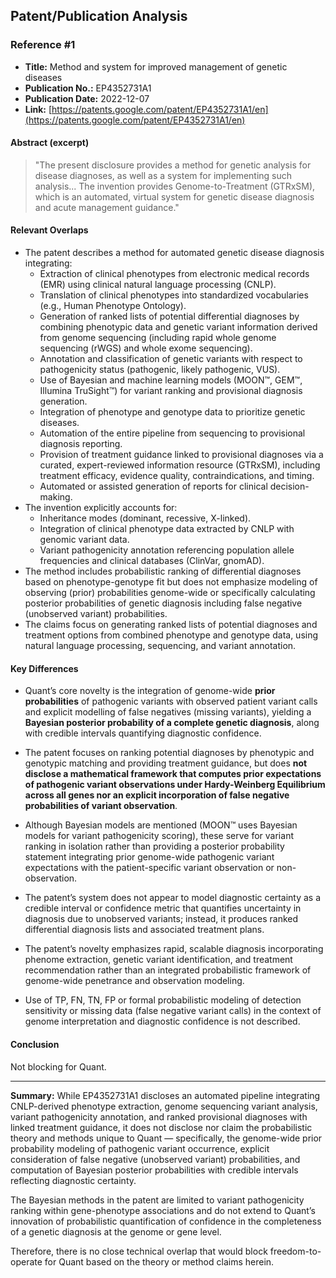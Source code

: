 ## Patent/Publication Analysis

### Reference #1

- **Title:** Method and system for improved management of genetic diseases  
- **Publication No.:** EP4352731A1  
- **Publication Date:** 2022-12-07  
- **Link:** [https://patents.google.com/patent/EP4352731A1/en](https://patents.google.com/patent/EP4352731A1/en)

#### Abstract (excerpt)

> "The present disclosure provides a method for genetic analysis for disease diagnoses, as well as a system for implementing such analysis... The invention provides Genome-to-Treatment (GTRxSM), which is an automated, virtual system for genetic disease diagnosis and acute management guidance."

#### Relevant Overlaps

- The patent describes a method for automated genetic disease diagnosis integrating:
  - Extraction of clinical phenotypes from electronic medical records (EMR) using clinical natural language processing (CNLP).
  - Translation of clinical phenotypes into standardized vocabularies (e.g., Human Phenotype Ontology).
  - Generation of ranked lists of potential differential diagnoses by combining phenotypic data and genetic variant information derived from genome sequencing (including rapid whole genome sequencing (rWGS) and whole exome sequencing).
  - Annotation and classification of genetic variants with respect to pathogenicity status (pathogenic, likely pathogenic, VUS).
  - Use of Bayesian and machine learning models (MOON™, GEM™, Illumina TruSight™) for variant ranking and provisional diagnosis generation.
  - Integration of phenotype and genotype data to prioritize genetic diseases.
  - Automation of the entire pipeline from sequencing to provisional diagnosis reporting.
  - Provision of treatment guidance linked to provisional diagnoses via a curated, expert-reviewed information resource (GTRxSM), including treatment efficacy, evidence quality, contraindications, and timing.
  - Automated or assisted generation of reports for clinical decision-making.
- The invention explicitly accounts for:
  - Inheritance modes (dominant, recessive, X-linked).
  - Integration of clinical phenotype data extracted by CNLP with genomic variant data.
  - Variant pathogenicity annotation referencing population allele frequencies and clinical databases (ClinVar, gnomAD).
- The method includes probabilistic ranking of differential diagnoses based on phenotype-genotype fit but does not emphasize modeling of observing (prior) probabilities genome-wide or specifically calculating posterior probabilities of genetic diagnosis including false negative (unobserved variant) probabilities.
- The claims focus on generating ranked lists of potential diagnoses and treatment options from combined phenotype and genotype data, using natural language processing, sequencing, and variant annotation.

#### Key Differences

- Quant’s core novelty is the integration of genome-wide **prior probabilities** of pathogenic variants with observed patient variant calls and explicit modelling of false negatives (missing variants), yielding a **Bayesian posterior probability of a complete genetic diagnosis**, along with credible intervals quantifying diagnostic confidence.

- The patent focuses on ranking potential diagnoses by phenotypic and genotypic matching and providing treatment guidance, but does **not disclose a mathematical framework that computes prior expectations of pathogenic variant observations under Hardy-Weinberg Equilibrium across all genes nor an explicit incorporation of false negative probabilities of variant observation**.

- Although Bayesian models are mentioned (MOON™ uses Bayesian models for variant pathogenicity scoring), these serve for variant ranking in isolation rather than providing a posterior probability statement integrating prior genome-wide pathogenic variant expectations with the patient-specific variant observation or non-observation.

- The patent’s system does not appear to model diagnostic certainty as a credible interval or confidence metric that quantifies uncertainty in diagnosis due to unobserved variants; instead, it produces ranked differential diagnosis lists and associated treatment plans.

- The patent’s novelty emphasizes rapid, scalable diagnosis incorporating phenome extraction, genetic variant identification, and treatment recommendation rather than an integrated probabilistic framework of genome-wide penetrance and observation modeling.

- Use of TP, FN, TN, FP or formal probabilistic modeling of detection sensitivity or missing data (false negative variant calls) in the context of genome interpretation and diagnostic confidence is not described.

#### Conclusion

Not blocking for Quant.

---

**Summary:** While EP4352731A1 discloses an automated pipeline integrating CNLP-derived phenotype extraction, genome sequencing variant analysis, variant pathogenicity annotation, and ranked provisional diagnoses with linked treatment guidance, it does not disclose nor claim the probabilistic theory and methods unique to Quant — specifically, the genome-wide prior probability modeling of pathogenic variant occurrence, explicit consideration of false negative (unobserved variant) probabilities, and computation of Bayesian posterior probabilities with credible intervals reflecting diagnostic certainty.

The Bayesian methods in the patent are limited to variant pathogenicity ranking within gene-phenotype associations and do not extend to Quant’s innovation of probabilistic quantification of confidence in the completeness of a genetic diagnosis at the genome or gene level.

Therefore, there is no close technical overlap that would block freedom-to-operate for Quant based on the theory or method claims herein.

